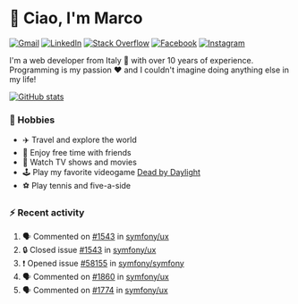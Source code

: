 # 👋 Ciao, I'm Marco

[![Gmail](https://img.shields.io/badge/Gmail-%23BB001B?style=flat-square&logo=gmail&logoColor=white)](mailto:gremo1982@gmail.com)
[![LinkedIn](https://img.shields.io/badge/LinkedIn-%230e76a8?style=flat-square&logo=linkedin)](https://www.linkedin.com/in/marco-polichetti)
[![Stack Overflow](https://img.shields.io/stackexchange/stackoverflow/r/220180?style=flat&logo=stackoverflow&label=Stack%20Overflow&color=%23F47F24)](https://stackoverflow.com/users/220180)
[![Facebook](https://img.shields.io/badge/-Facebook-%234267B2?style=flat-square&logo=facebook&logoColor=white)](https://www.facebook.com/marco.poliketti)
[![Instagram](https://img.shields.io/badge/-Instagram-%23C13584?style=flat-square&logo=instagram&logoColor=white)](https://www.instagram.com/marco.gremo)

I'm a web developer from Italy 🍕 with over 10 years of experience. Programming is my passion ❤️ and I couldn't imagine doing anything else in my life!

[![GitHub stats](https://github-readme-stats.vercel.app/api?username=gremo&show_icons=true&rank_icon=github&theme=transparent)](https://github.com/anuraghazra/github-readme-stats)

### 📅 Hobbies

- ✈️ Travel and explore the world
- 🍻 Enjoy free time with friends
- 🎥 Watch TV shows and movies
- 🕹️ Play my favorite videogame [Dead by Daylight](https://deadbydaylight.com)
- ⚽ Play tennis and five-a-side

### ⚡ Recent activity

<!--START_SECTION:activity-->
1. 🗣 Commented on [#1543](https://github.com/symfony/ux/issues/1543#issuecomment-2336467983) in [symfony/ux](https://github.com/symfony/ux)
2. 🔒 Closed issue [#1543](https://github.com/symfony/ux/issues/1543) in [symfony/ux](https://github.com/symfony/ux)
3. ❗ Opened issue [#58155](https://github.com/symfony/symfony/issues/58155) in [symfony/symfony](https://github.com/symfony/symfony)
4. 🗣 Commented on [#1860](https://github.com/symfony/ux/issues/1860#issuecomment-2323504985) in [symfony/ux](https://github.com/symfony/ux)
5. 🗣 Commented on [#1774](https://github.com/symfony/ux/pull/1774#issuecomment-2323450148) in [symfony/ux](https://github.com/symfony/ux)
<!--END_SECTION:activity-->
